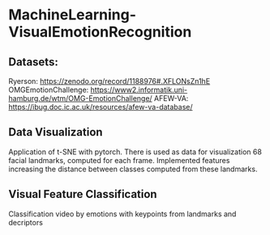 # MachineLearning-VisualEmotionRecognition

## Datasets: 
Ryerson: https://zenodo.org/record/1188976#.XFLONsZn1hE
OMGEmotionChallenge: https://www2.informatik.uni-hamburg.de/wtm/OMG-EmotionChallenge/
AFEW-VA: https://ibug.doc.ic.ac.uk/resources/afew-va-database/

## Data Visualization
Application of t-SNE with pytorch. There is used as data for visualization 68 facial landmarks, computed for each frame. 
Implemented features increasing the distance between classes computed from these landmarks. 

## Visual Feature Classification
Classification video by emotions with keypoints from landmarks and decriptors

